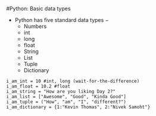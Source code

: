#Python: Basic data types
- Python has five standard data types −
    - Numbers
    - int
    - long
    - float
    - String
    - List
    - Tuple
    - Dictionary
```
i_am_int = 10 #int, long (wait-for-the-difference)
i_am_float = 10.2 #float
i_am_string = "How are you liking Day 2?"
i_am_list = ["Awesome", "Good", "Kinda Good"]
i_am_tuple = ("How", "am", "I", "different?")
i_am_dictionary = {1:"Kevin Thomas", 2:"Nivek Samoht"}

```
